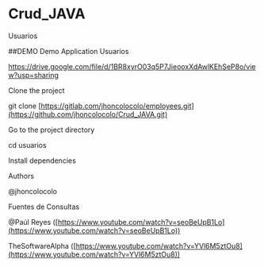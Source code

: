 # Crud_JAVA

Usuarios

##DEMO
Demo Application Usuarios

https://drive.google.com/file/d/1BR8xyrO03q5P7JieooxXdAwlKEhSeP8o/view?usp=sharing


Clone the project

  git clone [https://gitlab.com/jhoncolocolo/employees.git](https://github.com/jhoncolocolo/Crud_JAVA.git)


Go to the project directory

cd usuarios

Install dependencies

Authors

@jhoncolocolo

Fuentes de Consultas

@Paúl Reyes ([https://www.youtube.com/watch?v=seoBeUpB1Lo](https://www.youtube.com/watch?v=seoBeUpB1Lo))

TheSoftwareAlpha ([https://www.youtube.com/watch?v=YVl6M5ztOu8](https://www.youtube.com/watch?v=YVl6M5ztOu8))
